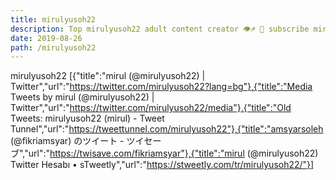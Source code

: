 ```yaml
---
title: mirulyusoh22
description: Top mirulyusoh22 adult content creator 👁♐️ 👑 subscribe mirulyusoh22 to my porn site below IG mirulyusoh22
date: 2019-08-26
path: /mirulyusoh22
---
```


mirulyusoh22
[{"title":"mirul (@mirulyusoh22) | Twitter","url":"https://twitter.com/mirulyusoh22?lang=bg"},{"title":"Media Tweets by mirul (@mirulyusoh22) | Twitter","url":"https://twitter.com/mirulyusoh22/media"},{"title":"Old Tweets: mirulyusoh22 (mirul) - Tweet Tunnel","url":"https://tweettunnel.com/mirulyusoh22"},{"title":"amsyarsoleh (@fikriamsyar) のツイート - ツイセーブ","url":"https://twisave.com/fikriamsyar"},{"title":"mirul (@mirulyusoh22) Twitter Hesabı • sTweetly","url":"https://stweetly.com/tr/mirulyusoh22/"}]

